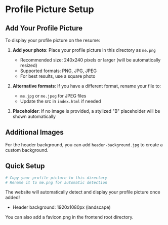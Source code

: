 # Profile Picture Setup

## Add Your Profile Picture

To display your profile picture on the resume:

1. **Add your photo**: Place your profile picture in this directory as `me.png`
   - Recommended size: 240x240 pixels or larger (will be automatically resized)
   - Supported formats: PNG, JPG, JPEG
   - For best results, use a square photo

2. **Alternative formats**: If you have a different format, rename your file to:
   - `me.jpg` or `me.jpeg` for JPEG files
   - Update the src in `index.html` if needed

3. **Placeholder**: If no image is provided, a stylized "B" placeholder will be shown automatically

## Additional Images

For the header background, you can add `header-background.jpg` to create a custom background.

## Quick Setup
```bash
# Copy your profile picture to this directory
# Rename it to me.png for automatic detection
```

The website will automatically detect and display your profile picture once added!
- Header background: 1920x1080px (landscape)

You can also add a favicon.png in the frontend root directory.
